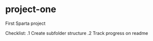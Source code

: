 # project-one
First Sparta project

Checklist: 
.1 Create subfolder structure
.2 Track progress on readme
